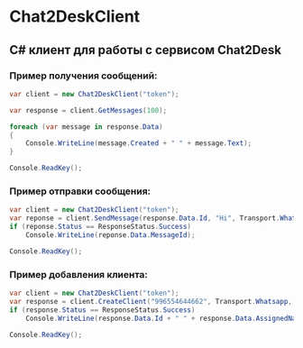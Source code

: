 # Chat2DeskClient
## C# клиент для работы с сервисом Chat2Desk

### Пример получения сообщений:
```cs
var client = new Chat2DeskClient("token");

var response = client.GetMessages(100);

foreach (var message in response.Data)
{
    Console.WriteLine(message.Created + " " + message.Text);
}

Console.ReadKey();
```

### Пример отправки сообщения:
```cs
var client = new Chat2DeskClient("token");
var reponse = client.SendMessage(response.Data.Id, "Hi", Transport.Whatsapp);
if (reponse.Status == ResponseStatus.Success) 
    Console.WriteLine(reponse.Data.MessageId);

Console.ReadKey();
```
### Пример добавления клиента:
```cs
var client = new Chat2DeskClient("token");
var response = client.CreateClient("996554644662", Transport.Whatsapp, 0, "Дмитрий Головачев");
if (response.Status == ResponseStatus.Success)
    Console.WriteLine(response.Data.Id + " " + response.Data.AssignedName);
    
Console.ReadKey();
```
